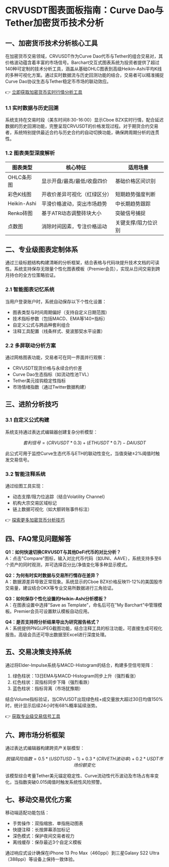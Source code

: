 # CRVUSDT图表面板指南：Curve Dao与Tether加密货币技术分析

## 一、加密货币技术分析核心工具
在加密货币交易领域，CRVUSDT作为Curve Dao代币与Tether的组合交易对，其价格波动蕴含着丰富的市场信号。Barchart交互式图表系统为投资者提供了超过140种可定制的技术分析工具，涵盖从基础OHLC图表到高级Heikin-Ashi平均K线的多种可视化方案。通过实时数据流与历史回测功能的结合，交易者可以精准捕捉Curve Dao协议生态与Tether稳定币市场的联动效应。

👉 [立即获取加密货币实时行情分析工具](https://bit.ly/okx_welcome)

### 1.1 实时数据与历史回溯
系统支持在交易时段（美东时间8:30-16:00）显示Cboe BZX实时行情，配合延迟数据的历史回溯功能，完整呈现CRVUSDT的价格发现过程。对于期货合约交易者，系统特别提供最近合约与历史合约的自动切换功能，确保跨周期分析的连贯性。

### 1.2 图表类型深度解析
| 图表类型       | 核心特征                          | 适用场景                  |
|----------------|-----------------------------------|---------------------------|
| OHLC条形图     | 显示开盘/最高/最低/收盘四价       | 基础价格区间识别          |
| 彩色K线图      | 开收价差异可视化（红绿区分）      | 短期趋势强度判断          |
| Heikin-Ashi    | 平滑价格波动，突出市场趋势        | 中长期趋势跟踪            |
| Renko砖图      | 基于ATR动态调整砖块大小          | 突破信号捕捉              |
| 点数图         | 消除时间因素，专注价格运动        | 关键支撑/阻力位识别       |

## 二、专业级图表定制体系
通过三级标题结构构建清晰的分析框架，结合表格与代码块提升技术文档的可读性。系统支持保存无限量个性化图表模板（Premier会员），实现从日间交易到跨月持仓的全方位策略验证。

### 2.1 智能图表记忆系统
当用户登录账户时，系统自动保存以下个性化设置：
- 图表类型与时间周期偏好（支持自定义日期范围）
- 技术指标参数（包括MACD、EMA等140+指标）
- 自定义公式与跨品种套利组合
- 注释工具配置（线条样式、斐波那契水平设置）

### 2.2 多屏联动分析方案
通过网格图表功能，交易者可在同一界面并行观察：
- CRVUSDT现货价格与永续合约价差
- Curve Dao生态指标（如流动性池TVL）
- Tether美元挂钩稳定性指标
- 市场情绪指数（通过Twitter数据构建）

## 三、进阶分析技巧
### 3.1 自定义公式构建
系统支持通过表达式编辑器创建复杂分析模型：
```math
套利信号 = ({CRVUSDT} * 0.3) + ({ETHUSDT} * 0.7) - {DAIUSDT}
```
此公式可用于监控Curve生态代币与ETH的联动性变化，当值突破±2%阈值时触发交易信号。

### 3.2 智能注释系统
通过绘图工具实现：
- 动态支撑/阻力位追踪（结合Volatility Channel）
- 机构大宗交易区域标记
- 链上数据可视化（如大额转账事件标注）

👉 [探索更多加密货币分析技巧](https://bit.ly/okx_welcome)

## 四、FAQ常见问题解答
**Q1：如何快速切换CRVUSDT与其他DeFi代币的对比分析？**  
A：点击"Compare"图标，输入对比代币代码（如UNI、AAVE），系统支持多至6个资产的同时观测，并可选择百分比/净值变化等多种显示模式。

**Q2：为何有时实时数据与交易所行情存在差异？**  
A：数据源差异导致正常现象。系统显示的Cboe BZX价格反映11-12%的美国股市交易量，建议结合OKX等专业交易所数据进行三角验证。

**Q3：如何保存个性化设置的Heikin-Ashi分析模板？**  
A：在图表设置中选择"Save as Template"，命名后可在"My Barchart"中管理模板。Premier会员可设置默认模板自动应用。

**Q4：是否支持将分析结果导出为研究报告格式？**  
A：系统提供PNG/JPEG截图功能，结合注释工具的标注功能，可直接生成可视化报告。高级会员还可导出数据至Excel进行深度处理。

## 五、交易决策支持系统
通过将Elder-Impulse系统与MACD-Histogram的结合，构建多空信号矩阵：
1. 绿色柱状：13日EMA与MACD-Histogram同步上升（强烈看涨）
2. 红色柱状：双指标同步下降（强烈看跌）
3. 蓝色柱状：指标背离（市场犹豫期）

结合Volume指标验证，当CRVUSDT出现绿色柱+成交量放大超过30日均值150%时，统计显示后续24小时有68%概率延续涨势。

👉 [获取专业级交易信号工具](https://bit.ly/okx_welcome)

## 六、跨市场分析框架
通过表达式编辑器构建跨资产关联模型：
```math
脱锚风险指数 = 0.5*({USDTUSD} - 1) + 0.3*({CRVETH}波动率) + 0.2*{USDT市场份额变化}
```
该模型综合考量Tether美元锚定稳定性、Curve流动性代币波动及市场占有率变化，当指数突破0.015阈值时触发系统性风险预警。

## 七、移动交易优化方案
移动端适配功能包括：
- 手势操作：双指缩放、单指拖动图表
- 快捷注释：长按屏幕添加标记
- 深色模式：保护夜间交易者视力
- 离线缓存：保存最近3个自定义模板

通过响应式设计确保在iPhone 13 Pro Max（460ppi）到三星Galaxy S22 Ultra（388ppi）等设备上保持一致体验。
